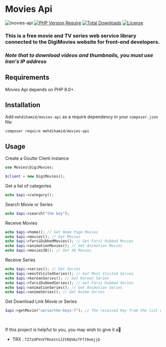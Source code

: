 # Movies Api

![movies-api][img-package]
[![PHP Version Require][ico-php]][link-packagist]
[![Total Downloads][ico-downloads]][link-packagist]
[![License][ico-license]][link-packagist]

### This is a free movie and TV series web service library connected to the DigiMovies website for front-end developers.

<h3><b><i>Note that to download videos and thumbnails, you must use Iran's IP address</i></b></h3>

## Requirements
Movies Api depends on PHP 8.0+.

## **Installation**
Add ```mehdihamid/movies-api``` as a require dependency in your ```composer.json``` file:

    composer require mehdihamid/movies-api

## **Usage**
Create a Goutte Client instance 

```php
use Movies\DigiMovies;

$client = new DigiMovies();
```

Get a list of categories
```php
echo $api->category();
```

Search Movie or Series
```php
echo $api->search("the boy");
```

Receive Movies
```php
echo $api->home(); // Get Home Page Movies
echo $api->movies(); // Get Movies
echo $api->farsiDubbedMovies(); // Get Farsi Dubbed Movies
echo $api->animationMovies(); // Get Animation Movies
echo $api->movies3D(); // Get 3D Movies
```

Receive Series
```php
echo $api->series(); // Get Series
echo $api->mostVisitedSeries(); // Get Most Visited Series
echo $api->koreanSeries(); // Get Korean Series
echo $api->farsiDubbedSeries(); // Get Farsi Dubbed Series
echo $api->animationSeries(); // Get Animation Series
echo $api->animeSeries(); // Get Anime Series
```

Get Download Link Movie or Series
```php
$api->getMovie("serie/the-boys-7"); // The received key from the list of videos or series
```

<br/>

If this project is helpful to you, you may wish to give it a🌟
- TRX : ```TZ7zUPVnVTRnatn1JZtRQVAzfFfJ9xmjjQ```


[img-package]: https://banners.beyondco.de/movies-api.png?theme=dark&packageManager=composer+require&packageName=mehdihamid%2Fmovies-api&pattern=rain&style=style_1&description=DigiMovies+API+for+front-end+developers&md=1&showWatermark=1&fontSize=100px&images=video-camera
[ico-php]: https://img.shields.io/packagist/dependency-v/mehdihamid/movies-api/php.svg?
[link-packagist]: https://packagist.org/packages/mehdihamid/movies-api
[ico-license]: https://img.shields.io/packagist/l/mehdihamid/movies-api.svg?
[ico-downloads]: https://img.shields.io/packagist/dt/mehdihamid/movies-api.svg?color=brightgreen
